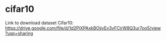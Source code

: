 # cifar10
Link to download dataset Cifar10: https://drive.google.com/file/d/1d2PiXPAxkBOjjvEv3vFCirW8Q3ur7oo5/view?usp=sharing

